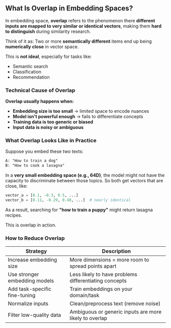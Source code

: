 ## What Is Overlap in Embedding Spaces?

In embedding space, **overlap** refers to the phenomenon there **different inputs are mapped to very similar or identical vectors**, making them **hard to distinguish** during similarity research.

Think of it as:
Two or more **semantically different** items end up being **numerically close** in vector space.

This is **not ideal**, especially for tasks like:
- Semantic search
- Classification
- Recommendation

### Technical Cause of Overlap

**Overlap usually happens when:**
- **Embedding size is too small** -> limited space to encode nuances
- **Model isn't powerful enough** -> fails to differentiate concepts
- **Training data is too generic or biased**
- **Input data is noisy or ambiguous**

### What Overlap Looks Like in Practice

Suppose you embed these two texts:
```txt
A: "How to train a dog"
B: "How to cook a lasagna"
```

In a **very small embedding space (e.g., 64D)**, the model might not have the capacity to discriminate between those topics. So both get vectors that are close, like:

```python
vector_a = [0.1, -0.3, 0.5, ...]
vector_b = [0.11, -0.29, 0.48, ...]  # nearly identical
```

As a result, searching for **"how to train a puppy"** might return lasagna recipes.

This is overlap in action.

### How to Reduce Overlap

| **Strategy**               | **Description**                                      |
|---------------------------|------------------------------------------------------|
| Increase embedding size    | More dimensions = more room to spread points apart  |
| Use stronger embedding models | Less likely to have problems differentiating concepts |
| Add task-specific fine-tuning | Train embeddings on your domain/task |
| Normalize inputs | Clean/preprocess text (remove noise)
| Filter low-quality data | Ambiguous or generic inputs are more likely to overlap |

